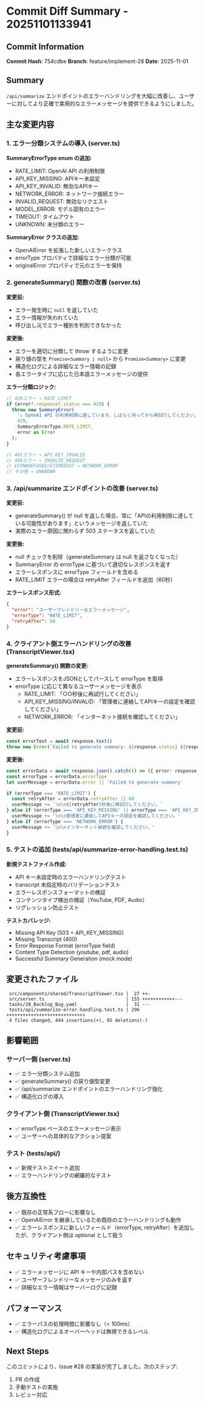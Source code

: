 # Commit Diff Summary - 20251101133941

## Commit Information

**Commit Hash**: 754cdbe
**Branch**: feature/implement-28
**Date**: 2025-11-01

## Summary

`/api/summarize` エンドポイントのエラーハンドリングを大幅に改善し、ユーザーに対してより正確で実用的なエラーメッセージを提供できるようにしました。

## 主な変更内容

### 1. エラー分類システムの導入 (server.ts)

**SummaryErrorType enum の追加:**
- RATE_LIMIT: OpenAI API の利用制限
- API_KEY_MISSING: APIキー未設定
- API_KEY_INVALID: 無効なAPIキー
- NETWORK_ERROR: ネットワーク接続エラー
- INVALID_REQUEST: 無効なリクエスト
- MODEL_ERROR: モデル固有のエラー
- TIMEOUT: タイムアウト
- UNKNOWN: 未分類のエラー

**SummaryError クラスの追加:**
- OpenAIError を拡張した新しいエラークラス
- errorType プロパティで詳細なエラー分類が可能
- originalError プロパティで元のエラーを保持

### 2. generateSummary() 関数の改善 (server.ts)

**変更前:**
- エラー発生時に `null` を返していた
- エラー情報が失われていた
- 呼び出し元でエラー種別を判別できなかった

**変更後:**
- エラーを適切に分類して throw するように変更
- 戻り値の型を `Promise<Summary | null>` から `Promise<Summary>` に変更
- 構造化ログによる詳細なエラー情報の記録
- 各エラータイプに応じた日本語エラーメッセージの提供

**エラー分類ロジック:**
```typescript
// 429エラー → RATE_LIMIT
if (error?.response?.status === 429) {
  throw new SummaryError(
    '⚠️ OpenAI API の利用制限に達しています。しばらく待ってから再試行してください。',
    429,
    SummaryErrorType.RATE_LIMIT,
    error as Error
  );
}

// 401エラー → API_KEY_INVALID
// 400エラー → INVALID_REQUEST
// ECONNREFUSED/ETIMEDOUT → NETWORK_ERROR
// その他 → UNKNOWN
```

### 3. /api/summarize エンドポイントの改善 (server.ts)

**変更前:**
- generateSummary() が null を返した場合、常に「APIの利用制限に達している可能性があります」というメッセージを返していた
- 実際のエラー原因に関わらず 503 ステータスを返していた

**変更後:**
- null チェックを削除（generateSummary は null を返さなくなった）
- SummaryError の errorType に基づいて適切なレスポンスを返す
- エラーレスポンスに errorType フィールドを含める
- RATE_LIMIT エラーの場合は retryAfter フィールドを追加（60秒）

**エラーレスポンス形式:**
```json
{
  "error": "ユーザーフレンドリーなエラーメッセージ",
  "errorType": "RATE_LIMIT",
  "retryAfter": 60
}
```

### 4. クライアント側エラーハンドリングの改善 (TranscriptViewer.tsx)

**generateSummary() 関数の変更:**
- エラーレスポンスをJSONとしてパースして errorType を取得
- errorType に応じて異なるユーザーメッセージを表示
  - RATE_LIMIT: 「○○秒後に再試行してください」
  - API_KEY_MISSING/INVALID: 「管理者に連絡してAPIキーの設定を確認してください」
  - NETWORK_ERROR: 「インターネット接続を確認してください」

**変更前:**
```typescript
const errorText = await response.text()
throw new Error(`Failed to generate summary: ${response.status} ${response.statusText}`)
```

**変更後:**
```typescript
const errorData = await response.json().catch(() => ({ error: response.statusText }))
const errorType = errorData.errorType
let userMessage = errorData.error || 'Failed to generate summary'

if (errorType === 'RATE_LIMIT') {
  const retryAfter = errorData.retryAfter || 60
  userMessage += `\n\n${retryAfter}秒後に再試行してください。`
} else if (errorType === 'API_KEY_MISSING' || errorType === 'API_KEY_INVALID') {
  userMessage += '\n\n管理者に連絡してAPIキーの設定を確認してください。'
} else if (errorType === 'NETWORK_ERROR') {
  userMessage += '\n\nインターネット接続を確認してください。'
}
```

### 5. テストの追加 (tests/api/summarize-error-handling.test.ts)

**新規テストファイル作成:**
- API キー未設定時のエラーハンドリングテスト
- transcript 未指定時のバリデーションテスト
- エラーレスポンスフォーマットの検証
- コンテンツタイプ検出の検証（YouTube, PDF, Audio）
- リグレッション防止テスト

**テストカバレッジ:**
- Missing API Key (503 + API_KEY_MISSING)
- Missing Transcript (400)
- Error Response Format (errorType field)
- Content Type Detection (youtube, pdf, audio)
- Successful Summary Generation (mock mode)

## 変更されたファイル

```
 src/components/shared/TranscriptViewer.tsx |  27 ++-
 src/server.ts                              | 155 ++++++++++++---
 tasks/28_Backlog_Bug.yaml                  |  31 ---
 tests/api/summarize-error-handling.test.ts | 296 +++++++++++++++++++++++++++++
 4 files changed, 444 insertions(+), 65 deletions(-)
```

## 影響範囲

### サーバー側 (server.ts)
- ✅ エラー分類システム追加
- ✅ generateSummary() の戻り値型変更
- ✅ /api/summarize エンドポイントのエラーハンドリング強化
- ✅ 構造化ログの導入

### クライアント側 (TranscriptViewer.tsx)
- ✅ errorType ベースのエラーメッセージ表示
- ✅ ユーザーへの具体的なアクション提案

### テスト (tests/api/)
- ✅ 新規テストスイート追加
- ✅ エラーハンドリングの網羅的なテスト

## 後方互換性

- ✅ 既存の正常系フローに影響なし
- ✅ OpenAIError を継承しているため既存のエラーハンドリングも動作
- ✅ エラーレスポンスに新しいフィールド（errorType, retryAfter）を追加したが、クライアント側は optional として扱う

## セキュリティ考慮事項

- ✅ エラーメッセージに API キーや内部パスを含めない
- ✅ ユーザーフレンドリーなメッセージのみを返す
- ✅ 詳細なエラー情報はサーバーログに記録

## パフォーマンス

- ✅ エラーパスの処理時間に影響なし（< 100ms）
- ✅ 構造化ログによるオーバーヘッドは無視できるレベル

## Next Steps

このコミットにより、Issue #28 の実装が完了しました。次のステップ:
1. PR の作成
2. 手動テストの実施
3. レビュー対応
